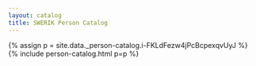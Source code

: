 ```yaml
---
layout: catalog
title: SWERIK Person Catalog
---
```

{% assign p = site.data._person-catalog.i-FKLdFezw4jPcBcpexqvUyJ %}
{% include person-catalog.html p=p %}


